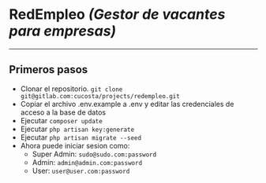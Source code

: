 
# RedEmpleo *(Gestor de vacantes para empresas)*
---

## Primeros pasos

- Clonar el repositorio.
``git clone git@gitlab.com:cucosta/projects/redempleo.git
``
- Copiar el archivo .env.example a .env y editar las credenciales de acceso a la base de datos
- Ejecutar ``composer update``
- Ejecutar ``php artisan key:generate``
- Ejecutar ``php artisan migrate --seed``
- Ahora puede iniciar sesion como:
    - Super Admin: ``sudo@sudo.com:password``
    - Admin: ``admin@admin.com:password``
    - User: ``user@user.com:password``

